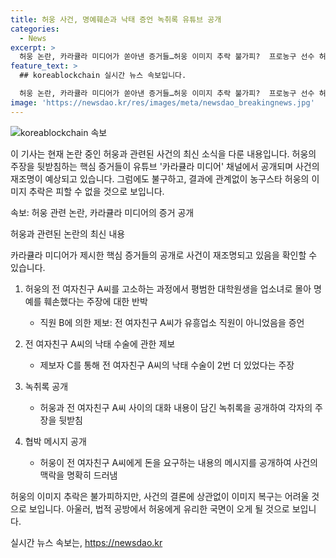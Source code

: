 ```yaml
---
title: 허웅 사건, 명예훼손과 낙태 증언 녹취록 유튜브 공개
categories:
  - News
excerpt: >
  허웅 논란, 카라큘라 미디어가 쏟아낸 증거들…허웅 이미지 추락 불가피?  프로농구 선수 허웅의 사생활 논란이 카라큘라 미디어를 통해 재조명되었다. 해당 미디어는 허웅의 주장을 반박하며 전 여자친구 A씨에 대한 구체적인 증거를 제시했다. 그중에는 A씨가 유흥업소 직원이었다는 주장과, 낙태 수술을 2번 더 했다는 제보도 포함된다. 녹취록과 협박 메시지까지 공개되며 사건은 더욱 복잡해졌지만, 허웅에게 유리한 국면이 도래할 것으로 전망된다.
feature_text: >
  ## koreablockchain 실시간 뉴스 속보입니다.

  허웅 논란, 카라큘라 미디어가 쏟아낸 증거들…허웅 이미지 추락 불가피?  프로농구 선수 허웅의 사생활 논란이 카라큘라 미디어를 통해 재조명되었다. 해당 미디어는 허웅의 주장을 반박하며 전 여자친구 A씨에 대한 구체적인 증거를 제시했다. 그중에는 A씨가 유흥업소 직원이었다는 주장과, 낙태 수술을 2번 더 했다는 제보도 포함된다. 녹취록과 협박 메시지까지 공개되며 사건은 더욱 복잡해졌지만, 허웅에게 유리한 국면이 도래할 것으로 전망된다.
image: 'https://newsdao.kr/res/images/meta/newsdao_breakingnews.jpg'
---
```


<p><img src="https://newsdao.kr/res/images/meta/newsdao_breakingnews.jpg" alt="koreablockchain 속보" /></p>

<p>이 기사는 현재 논란 중인 허웅과 관련된 사건의 최신 소식을 다룬 내용입니다. 허웅의 주장을 뒷받침하는 핵심 증거들이 유튜브 '카라큘라 미디어' 채널에서 공개되며 사건의 재조명이 예상되고 있습니다. 그럼에도 불구하고, 결과에 관계없이 농구스타 허웅의 이미지 추락은 피할 수 없을 것으로 보입니다.</p>

<p>속보: 허웅 관련 논란, 카라큘라 미디어의 증거 공개</p>

<p>허웅과 관련된 논란의 최신 내용</p>

<p>카라큘라 미디어가 제시한 핵심 증거들의 공개로 사건이 재조명되고 있음을 확인할 수 있습니다. </p>

<ol>
<li><p>허웅의 전 여자친구 A씨를 고소하는 과정에서 평범한 대학원생을 업소녀로 몰아 명예를 훼손했다는 주장에 대한 반박</p>

<ul>
<li>직원 B에 의한 제보: 전 여자친구 A씨가 유흥업소 직원이 아니었음을 증언</li>
</ul></li>
<li><p>전 여자친구 A씨의 낙태 수술에 관한 제보</p>

<ul>
<li>제보자 C를 통해 전 여자친구 A씨의 낙태 수술이 2번 더 있었다는 주장</li>
</ul></li>
<li><p>녹취록 공개</p>

<ul>
<li>허웅과 전 여자친구 A씨 사이의 대화 내용이 담긴 녹취록을 공개하여 각자의 주장을 뒷받침</li>
</ul></li>
<li><p>협박 메시지 공개</p>

<ul>
<li>허웅이 전 여자친구 A씨에게 돈을 요구하는 내용의 메시지를 공개하여 사건의 맥락을 명확히 드러냄</li>
</ul></li>
</ol>

<p>허웅의 이미지 추락은 불가피하지만, 사건의 결론에 상관없이 이미지 복구는 어려울 것으로 보입니다. 아울러, 법적 공방에서 허웅에게 유리한 국면이 오게 될 것으로 보입니다.</p>
실시간 뉴스 속보는, <a href="https://newsdao.kr" rel="dofollow">https://newsdao.kr</a>


